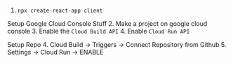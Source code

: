 1. `npx create-react-app client`

Setup Google Cloud Console Stuff
2. Make a project on google cloud console
3. Enable the `Cloud Build API`
4. Enable `Cloud Run API`

Setup Repo
4. Cloud Build -> Triggers -> Connect Repository from Github
5. Settings -> Cloud Run -> ENABLE